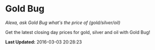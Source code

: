 # Gold Bug
*Alexa, ask Gold Bug what's the price of (gold/silver/oil)*

Get the latest closing day prices for gold, silver and oil with Gold Bug!

**Last Updated:** 2016-03-03 20:28:23